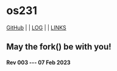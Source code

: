 ---
---
# os231

[GitHub](https://github.com/yforku/os231/) | | [LOG](TXT/mylog.txt) | | [LINKS](LINKS/)

## May the fork() be with you!

#### Rev 003 --- 07 Feb 2023

